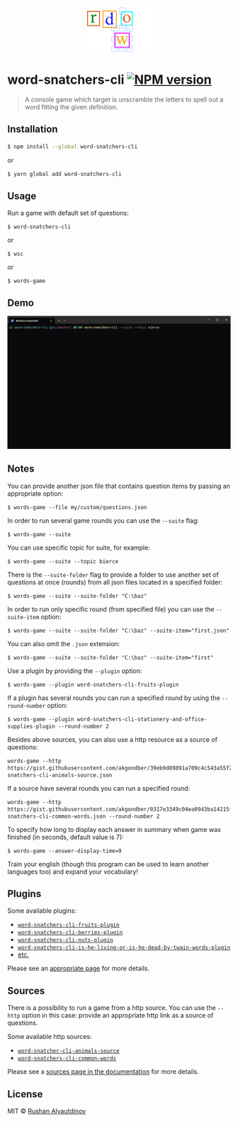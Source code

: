 <div align="center">
  <img src="media/logo.png" alt="Word-Snatchers-CLI" />
</div>

# word-snatchers-cli [![NPM version][npm-image]][npm-url]

> A console game which target is unscramble the letters to spell out a word fitting the given definition.

## Installation

```sh
$ npm install --global word-snatchers-cli
```

or

```sh
$ yarn global add word-snatchers-cli
```

## Usage

Run a game with default set of questions:

```shell
$ word-snatchers-cli
```

or

```shell
$ wsc
```

or

```shell
$ words-game
```

## Demo

![demo](media/demo.gif)

## Notes

You can provide another json file that contains question items by passing an appropriate option:

```shell
$ words-game --file my/custom/questions.json
```

In order to run several game rounds you can use the `--suite` flag:

```shell
$ words-game --suite
```

You can use specific topic for suite, for example:

```shell
$ words-game --suite --topic bierce
```

There is the `--suite-folder` flag to provide a folder to use another set of questions at once (rounds) from all json files located in a specified folder:

```shell
$ words-game --suite --suite-folder "C:\baz"
```

In order to run only specific round (from specified file) you can use the `--suite-item` option:

```shell
$ words-game --suite --suite-folder "C:\baz" --suite-item="first.json"
```

You can also omit the `.json` extension:

```shell
$ words-game --suite --suite-folder "C:\baz" --suite-item="first"
```

Use a plugin by providing the `--plugin` option:

```shell
$ words-game --plugin word-snatchers-cli-fruits-plugin
```

If a plugin has several rounds you can run a specified round by using the `--round-number` option:

```shell
$ words-game --plugin word-snatchers-cli-stationery-and-office-supplies-plugin --round-number 2
```

Besides above sources, you can also use a http resource as a source of questions:

```shell
words-game --http https://gist.githubusercontent.com/akgondber/39eb9d89891a709c4c543a55f2c5a5bf/raw/af8b0f847841b9b305033bcb031c9cf366b8d852/word-snatchers-cli-animals-source.json
```

If a source have several rounds you can run a specified round:

```shell
words-game --http https://gist.githubusercontent.com/akgondber/0317e3349c04ea0943ba14215f033392/raw/e80ea08b8d6e4fe1bacec736fd31a53534591336/word-snatchers-cli-common-words.json --round-number 2
```

To specify how long to display each answer in summary when game was finished (in seconds, default value is 7):

```shell
$ words-game --answer-display-time=9
```

Train your english (though this program can be used to learn another languages too) and expand your vocabulary!

## Plugins

Some available plugins:

- [`word-snatchers-cli-fruits-plugin`](https://github.com/akgondber/word-snatchers-cli-fruits-plugin)
- [`word-snatchers-cli-berries-plugin`](https://github.com/akgondber/word-snatchers-cli-berries-plugin)
- [`word-snatchers-cli-nuts-plugin`](https://github.com/akgondber/word-snatchers-cli-nuts-plugin)
- [`word-snatchers-cli-is-he-living-or-is-he-dead-by-twain-words-plugin`](https://github.com/akgondber/word-snatchers-cli-is-he-living-or-is-he-dead-by-twain-words-plugin)
- [etc.](https://github.com/akgondber/word-snatchers-cli/blob/master/doc/plugins.md#list-of-plugins)

Please see an [appropriate page](https://github.com/akgondber/word-snatchers-cli/blob/master/doc/plugins.md) for more details.

## Sources

There is a possibility to run a game from a http source. You can use the `--http` option in this case: provide an appropriate http link as a source of questions.

Some available http sources:

- [`word-snatcher-cli-animals-source`](https://gist.githubusercontent.com/akgondber/39eb9d89891a709c4c543a55f2c5a5bf/raw/af8b0f847841b9b305033bcb031c9cf366b8d852/word-snatchers-cli-animals-source.json)
- [`word-snatchers-cli-common-words`](https://gist.githubusercontent.com/akgondber/0317e3349c04ea0943ba14215f033392/raw/e80ea08b8d6e4fe1bacec736fd31a53534591336/word-snatchers-cli-common-words.json)

Please see a [sources page in the documentation](https://github.com/akgondber/word-snatchers-cli/blob/master/doc/sources.md) for more details.

## License

MIT © [Rushan Alyautdinov](https://github.com/akgondber)

[npm-image]: https://img.shields.io/npm/v/word-snatchers-cli.svg?style=flat
[npm-url]: https://npmjs.org/package/word-snatchers-cli
